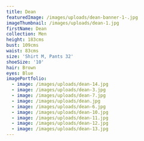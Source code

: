 ```yaml
---
title: Dean
featuredImage: /images/uploads/dean-banner-1-.jpg
imageThumbnail: /images/uploads/dean-1.jpg
firstName: Dean
collection: Men
height: 183cms
bust: 109cms
waist: 83cms
size: 'Shirt M, Pants 32'
shoeSize: '10'
hair: Brown
eyes: Blue
imagePortfolio:
  - image: /images/uploads/dean-14.jpg
  - image: /images/uploads/dean-3.jpg
  - image: /images/uploads/dean-7.jpg
  - image: /images/uploads/dean.jpg
  - image: /images/uploads/dean-6.jpg
  - image: /images/uploads/dean-10.jpg
  - image: /images/uploads/dean-11.jpg
  - image: /images/uploads/dean-12.jpg
  - image: /images/uploads/dean-13.jpg
---
```


